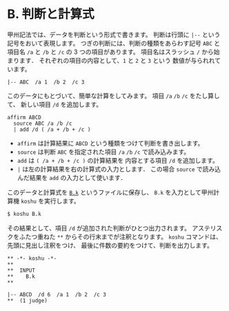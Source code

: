 # B. 判断と計算式

甲州記法では、データを判断という形式で書きます。
判断は行頭に `|--` という記号をおいて表現します。
つぎの判断には、判断の種類をあらわす記号 `ABC` と
項目名 `/a` と `/b` と `/c` の 3 つの項目があります。
項目名はスラッシュ `/` から始まります．
それぞれの項目の内容として、`1` と `2` と `3` という
数値が与られれています。

```
|-- ABC  /a 1  /b 2  /c 3
```

このデータにもとづいて、簡単な計算をしてみます。
項目 `/a` `/b` `/c` をたし算して、
新しい項目 `/d` を追加します。

```
affirm ABCD
  source ABC /a /b /c
  | add /d ( /a + /b + /c )
```

- `affirm` は計算結果に `ABCD` という種類をつけて判断を書き出します。
- `source` は判断 `ABC` を指定された項目 `/a` `/b` `/c` で読み込みます。
- `add` は `( /a + /b + /c )` の計算結果を
  内容とする項目 `/d` を追加します。
- `|` は左の計算結果を右の計算式の入力とします．
  この場合 `source` で読み込んだ結果を
  `add` の入力として使います．

このデータと計算式を [`B.k`](https://github.com/seinokatsuhiro/abc-book-of-koshucode/blob/master/draft/B/B.k) というファイルに保存し、
`B.k` を入力として甲州計算機 `koshu` を実行します。

``` sh
$ koshu B.k
```

その結果として、項目 `/d` が追加された判断がひとつ出力されます。
アステリスクをふたつ重ねた `**` からその行末までが注釈となります。
`koshu` コマンドは、先頭に見出し注釈をつけ、
最後に件数の要約をつけて、判断を出力します。

```
** -*- koshu -*-
**  
**  INPUT
**    B.k
**    

|-- ABCD  /d 6  /a 1  /b 2  /c 3
**  (1 judge)
```

